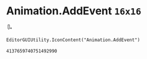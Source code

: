 # Animation.AddEvent `16x16`
<img src="/img/Animation.AddEvent.png" width=16 height=16>

``` CSharp
EditorGUIUtility.IconContent("Animation.AddEvent")
```
```
4137659740751492990
```

